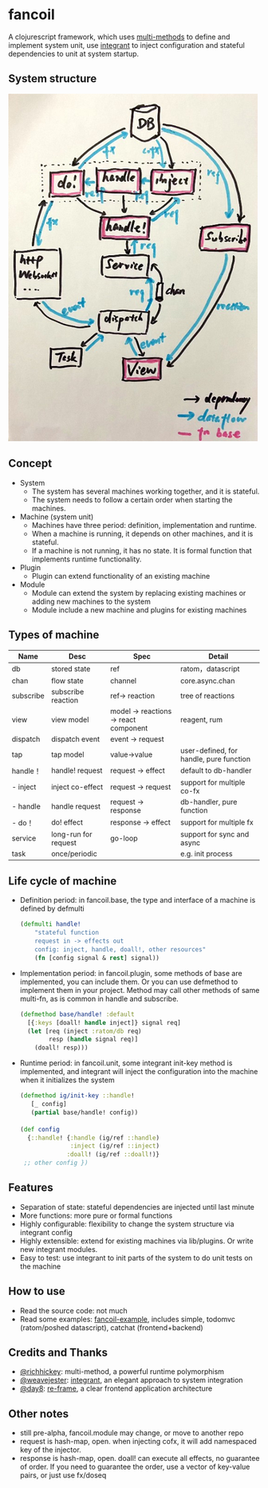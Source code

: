 # fancoil

A clojurescript framework, which uses [multi-methods] to define and implement system unit, use [integrant] to inject configuration and stateful dependencies to unit at system startup.

[integrant]:https://github.com/weavejester/integrant
[multi-methods]:https://clojure.org/about/runtime_polymorphism

## System structure

<img src="https://github.com/itarck/fancoil/blob/main/system-structure.jpg" width="500">


## Concept

- System
    - The system has several machines working together, and it is stateful.
    - The system needs to follow a certain order when starting the machines.
- Machine (system unit)
    - Machines have three period: definition, implementation and runtime.
    - When a machine is running, it depends on other machines, and it is stateful.
    - If a machine is not running, it has no state. It is formal function that implements runtime functionality.
- Plugin
	- Plugin can extend functionality of an existing machine
- Module
	- Module can extend the system by replacing existing machines or adding new machines to the system
	- Module include a new machine and plugins for existing machines

## Types of machine

| Name | Desc | Spec | Detail |
|---|---|---|---|
| db | stored state | ref | ratom，datascript |
| chan | flow state | channel | core.async.chan |
| subscribe | subscribe reaction | ref-> reaction | tree of reactions |
| view | view model | model -> reactions -> react component | reagent, rum |
| dispatch | dispatch event | event -> request | |
| tap | tap model | value->value | user-defined, for handle, pure function |
| handle！ | handle! request | request -> effect | default to db-handler |
| - inject | inject co-effect | request -> request | support for multiple co-fx |
| - handle | handle request | request -> response | db-handler, pure function |
| - do！ | do! effect | response -> effect | support for multiple fx |
| service | long-run for request | go-loop | support for sync and async |
| task | once/periodic | | e.g. init process | |

## Life cycle of machine

* Definition period: in fancoil.base, the type and interface of a machine is defined by defmulti
    ``` clojure
    (defmulti handle!
        "stateful function
        request in -> effects out
        config: inject, handle, doall!, other resources"
        (fn [config signal & rest] signal))
    ```
* Implementation period: in fancoil.plugin, some methods of base are implemented, you can include them. Or you can use defmethod to implement them in your project. Method may call other methods of same multi-fn, as is common in handle and subscribe.
  ``` clojure
  (defmethod base/handle! :default
    [{:keys [doall! handle inject]} signal req]
    (let [req (inject :ratom/db req)
          resp (handle signal req)]
      (doall! resp)))
  ```
* Runtime period: in fancoil.unit, some integrant init-key method is implemented, and integrant will inject the configuration into the machine when it initializes the system

  ``` clojure
  (defmethod ig/init-key ::handle!
     [_ config]
     (partial base/handle! config))        
  
  (def config 
    {::handle! {:handle (ig/ref ::handle)
                :inject (ig/ref ::inject)
               :doall! (ig/ref ::doall!)}
   ;; other config })
  ```

## Features
- Separation of state: stateful dependencies are injected until last minute
- More functions: more pure or formal functions
- Highly configurable:  flexibility to change the system structure via integrant config
- Highly extensible: extend for existing machines via lib/plugins. Or write new integrant modules.
- Easy to test: use integrant to init parts of the system to do unit tests on the machine

## How to use
- Read the source code: not much
- Read some examples: [fancoil-example], includes simple, todomvc (ratom/poshed datascript), catchat (frontend+backend)

[fancoil-example]:https://github.com/itarck/fancoil-example

## Credits and Thanks
- [@richhickey]:  multi-method, a powerful runtime polymorphism
- [@weavejester]: [integrant], an elegant approach to system integration
- [@day8]: [re-frame], a clear frontend application architecture

[@richhickey]:https://github.com/richhickey
[@weavejester]:https://github.com/weavejester
[@day8]:https://github.com/day8
[re-frame]:https://github.com/day8/re-frame

## Other notes
- still pre-alpha, fancoil.module may change, or move to another repo
- request is hash-map, open. when injecting cofx, it will add namespaced key of the injector.
- response is hash-map, open. doall! can execute all effects, no guarantee of order. If you need to guarantee the order, use a vector of key-value pairs, or just use fx/doseq
